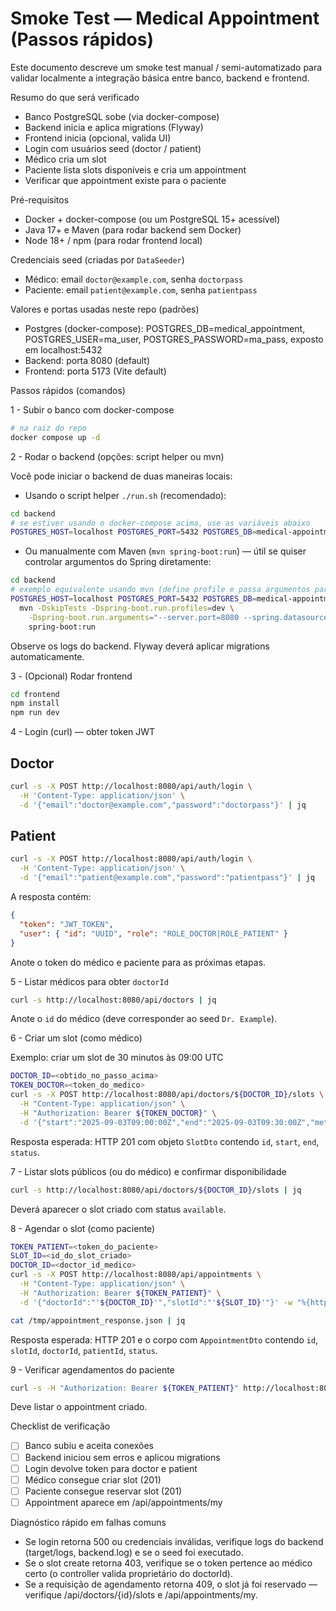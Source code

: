 # Smoke Test — Medical Appointment (Passos rápidos)

Este documento descreve um smoke test manual / semi-automatizado para validar localmente a integração básica entre banco, backend e frontend.

Resumo do que será verificado

- Banco PostgreSQL sobe (via docker-compose)
- Backend inicia e aplica migrations (Flyway)
- Frontend inicia (opcional, valida UI)
- Login com usuários seed (doctor / patient)
- Médico cria um slot
- Paciente lista slots disponíveis e cria um appointment
- Verificar que appointment existe para o paciente

Pré-requisitos

- Docker + docker-compose (ou um PostgreSQL 15+ acessível)
- Java 17+ e Maven (para rodar backend sem Docker)
- Node 18+ / npm (para rodar frontend local)

Credenciais seed (criadas por `DataSeeder`)

- Médico: email `doctor@example.com`, senha `doctorpass`
- Paciente: email `patient@example.com`, senha `patientpass`

Valores e portas usadas neste repo (padrões)

- Postgres (docker-compose): POSTGRES_DB=medical_appointment, POSTGRES_USER=ma_user, POSTGRES_PASSWORD=ma_pass, exposto em localhost:5432
- Backend: porta 8080 (default)
- Frontend: porta 5173 (Vite default)

Passos rápidos (comandos)

1 - Subir o banco com docker-compose

```bash
# na raiz do repo
docker compose up -d
```

2 - Rodar o backend (opções: script helper ou mvn)

Você pode iniciar o backend de duas maneiras locais:

- Usando o script helper `./run.sh` (recomendado):

```bash
cd backend
# se estiver usando o docker-compose acima, use as variáveis abaixo
POSTGRES_HOST=localhost POSTGRES_PORT=5432 POSTGRES_DB=medical-appointment POSTGRES_USER=postgres POSTGRES_PASSWORD=postgres ./run.sh
```

- Ou manualmente com Maven (`mvn spring-boot:run`) — útil se quiser controlar argumentos do Spring diretamente:

```bash
cd backend
# exemplo equivalente usando mvn (define profile e passa argumentos para a aplicação)
POSTGRES_HOST=localhost POSTGRES_PORT=5432 POSTGRES_DB=medical-appointment POSTGRES_USER=postgres POSTGRES_PASSWORD=postgres \
  mvn -DskipTests -Dspring-boot.run.profiles=dev \
    -Dspring-boot.run.arguments="--server.port=8080 --spring.datasource.url=jdbc:postgresql://${POSTGRES_HOST}:${POSTGRES_PORT}/${POSTGRES_DB} --spring.datasource.username=${POSTGRES_USER} --spring.datasource.password=${POSTGRES_PASSWORD}" \
    spring-boot:run
```

Observe os logs do backend. Flyway deverá aplicar migrations automaticamente.

3 - (Opcional) Rodar frontend

```bash
cd frontend
npm install
npm run dev
```

4 - Login (curl) — obter token JWT

## Doctor

```bash
curl -s -X POST http://localhost:8080/api/auth/login \
  -H 'Content-Type: application/json' \
  -d '{"email":"doctor@example.com","password":"doctorpass"}' | jq
```

## Patient

```bash
curl -s -X POST http://localhost:8080/api/auth/login \
  -H 'Content-Type: application/json' \
  -d '{"email":"patient@example.com","password":"patientpass"}' | jq
```

A resposta contém:

```json
{
  "token": "JWT_TOKEN",
  "user": { "id": "UUID", "role": "ROLE_DOCTOR|ROLE_PATIENT" }
}
```

Anote o token do médico e paciente para as próximas etapas.

5 - Listar médicos para obter `doctorId`

```bash
curl -s http://localhost:8080/api/doctors | jq
```

Anote o `id` do médico (deve corresponder ao seed `Dr. Example`).

6 - Criar um slot (como médico)

Exemplo: criar um slot de 30 minutos às 09:00 UTC

```bash
DOCTOR_ID=<obtido_no_passo_acima>
TOKEN_DOCTOR=<token_do_medico>
curl -s -X POST http://localhost:8080/api/doctors/${DOCTOR_ID}/slots \
  -H "Content-Type: application/json" \
  -H "Authorization: Bearer ${TOKEN_DOCTOR}" \
  -d '{"start":"2025-09-03T09:00:00Z","end":"2025-09-03T09:30:00Z","metadata":{},"status":"available"}' | jq
```

Resposta esperada: HTTP 201 com objeto `SlotDto` contendo `id`, `start`, `end`, `status`.

7 - Listar slots públicos (ou do médico) e confirmar disponibilidade

```bash
curl -s http://localhost:8080/api/doctors/${DOCTOR_ID}/slots | jq
```

Deverá aparecer o slot criado com status `available`.

8 - Agendar o slot (como paciente)

```bash
TOKEN_PATIENT=<token_do_paciente>
SLOT_ID=<id_do_slot_criado>
DOCTOR_ID=<doctor_id_medico>
curl -s -X POST http://localhost:8080/api/appointments \
  -H "Content-Type: application/json" \
  -H "Authorization: Bearer ${TOKEN_PATIENT}" \
  -d '{"doctorId":"'${DOCTOR_ID}'","slotId":"'${SLOT_ID}'"}' -w "%{http_code}\n" -o /tmp/appointment_response.json

cat /tmp/appointment_response.json | jq
```

Resposta esperada: HTTP 201 e o corpo com `AppointmentDto` contendo `id`, `slotId`, `doctorId`, `patientId`, `status`.

9 - Verificar agendamentos do paciente

```bash
curl -s -H "Authorization: Bearer ${TOKEN_PATIENT}" http://localhost:8080/api/appointments/my | jq
```

Deve listar o appointment criado.

Checklist de verificação

- [ ] Banco subiu e aceita conexões
- [ ] Backend iniciou sem erros e aplicou migrations
- [ ] Login devolve token para doctor e patient
- [ ] Médico consegue criar slot (201)
- [ ] Paciente consegue reservar slot (201)
- [ ] Appointment aparece em /api/appointments/my

Diagnóstico rápido em falhas comuns

- Se login retorna 500 ou credenciais inválidas, verifique logs do backend (target/logs, backend.log) e se o seed foi executado.
- Se o slot create retorna 403, verifique se o token pertence ao médico certo (o controller valida proprietário do doctorId).
- Se a requisição de agendamento retorna 409, o slot já foi reservado — verifique /api/doctors/{id}/slots e /api/appointments/my.
